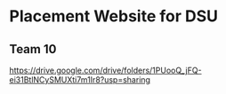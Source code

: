 # Placement Website for DSU
## Team 10

https://drive.google.com/drive/folders/1PUooQ_jFQ-ei31BtlNCySMUXti7m1Ir8?usp=sharing


